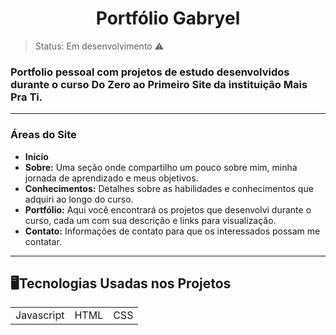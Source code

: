 <h1 align="center"> Portfólio Gabryel </h1>

> Status: Em desenvolvimento ⚠️

### Portfolio pessoal com projetos de estudo desenvolvidos durante o curso Do Zero ao Primeiro Site da instituição Mais Pra Ti.
---
### Áreas do Site

- **Início** 
- **Sobre:** Uma seção onde compartilho um pouco sobre mim, minha jornada de aprendizado e meus objetivos.
- **Conhecimentos:** Detalhes sobre as habilidades e conhecimentos que adquiri ao longo do curso.
- **Portfólio:** Aqui você encontrará os projetos que desenvolvi durante o curso, cada um com sua descrição e links para visualização.
- **Contato:** Informações de contato para que os interessados possam me contatar.
---
## 🖥️Tecnologias Usadas nos Projetos 
  <table>
    <tr>
      <td>Javascript</td>
      <td>HTML</td>
      <td>CSS</td>
    </tr>
  </table>
